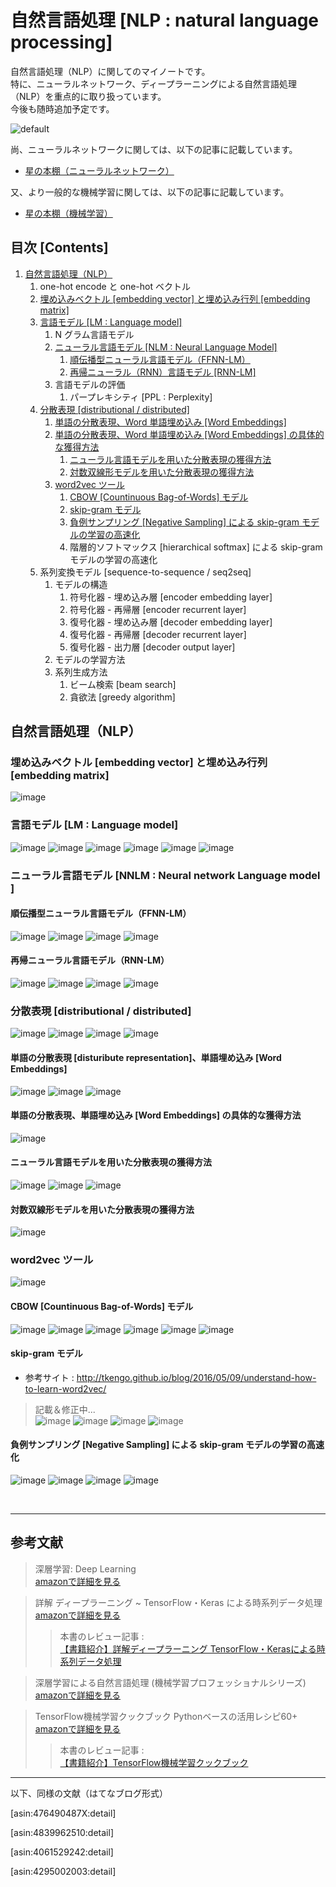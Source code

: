 # 自然言語処理 [NLP : natural language processing]

自然言語処理（NLP）に関してのマイノートです。<br>
特に、ニューラルネットワーク、ディープラーニングによる自然言語処理（NLP）を重点的に取り扱っています。<br>
今後も随時追加予定です。<br>

![default](https://user-images.githubusercontent.com/25688193/34451758-bdae080a-ed73-11e7-84f3-b649dcf534d9.jpg)

尚、ニューラルネットワークに関しては、以下の記事に記載しています。

- [星の本棚（ニューラルネットワーク）](http://yagami12.hatenablog.com/entry/2017/09/17/111935#ID_10-4-3)

又、より一般的な機械学習に関しては、以下の記事に記載しています。

- [星の本棚（機械学習）](http://yagami12.hatenablog.com/entry/2017/09/17/111400)

## 目次 [Contents]
1. [自然言語処理（NLP）](#ID_10)
    1. one-hot encode と one-hot ベクトル    
    1. [埋め込みベクトル [embedding vector] と埋め込み行列 [embedding matrix]](#ID_10-2)
    1. [言語モデル [LM : Language model]](#ID_10-3)
        1. N グラム言語モデル
        1. [ニューラル言語モデル [NLM : Neural Language Model]](#ID_10-3-2)
            1. [順伝播型ニューラル言語モデル（FFNN-LM）](#ID_10-3-2-1)
            1. [再帰ニューラル（RNN）言語モデル [RNN-LM]](#ID_10-3-2-2)
        1. 言語モデルの評価
            1. パープレキシティ [PPL : Perplexity]
    1. [分散表現 [distributional / distributed]](#ID_10-4)
        1. [単語の分散表現、Word 単語埋め込み [Word Embeddings]](#ID_10-4-1)
        1. [単語の分散表現、Word 単語埋め込み [Word Embeddings] の具体的な獲得方法](#ID_10-4-2)
            1. [ニューラル言語モデルを用いた分散表現の獲得方法](#ID_10-4-2-1)
            1. [対数双線形モデルを用いた分散表現の獲得方法](#ID_10-4-2-2)
        1. [word2vec ツール](#ID_10-4-3)
            1. [CBOW [Countinuous Bag-of-Words] モデル](#ID_10-4-3-1)
            1. [skip-gram モデル](#ID_10-4-3-2)
            1. [負例サンプリング [Negative Sampling] による skip-gram モデルの学習の高速化](#ID_10-4-3-3)
            1. 階層的ソフトマックス [hierarchical softmax] による skip-gram モデルの学習の高速化
    1. 系列変換モデル [sequence-to-sequence / seq2seq]
        1. モデルの構造
            1. 符号化器 - 埋め込み層 [encoder embedding layer]
            1. 符号化器 - 再帰層 [encoder recurrent layer]
            1. 復号化器 - 埋め込み層 [decoder embedding layer]
            1. 復号化器 - 再帰層 [decoder recurrent layer]
            1. 復号化器 - 出力層 [decoder output layer]
        1. モデルの学習方法
        1. 系列生成方法
            1. ビーム検索 [beam search]
            1. 貪欲法 [greedy algorithm]
            
<a id="ID_10"></a>

## 自然言語処理（NLP）

<a id="ID_10-1"></a>

<!--
### one-hot encode と one-hot ベクトル
> 記載中...
-->

<a id="ID_10-2"></a>

### 埋め込みベクトル [embedding vector] と埋め込み行列 [embedding matrix]
![image](https://user-images.githubusercontent.com/25688193/34094596-26e24d16-e411-11e7-95d3-1971133297c1.png)


<a id="ID_10-3"></a>

### 言語モデル [LM : Language model]
![image](https://user-images.githubusercontent.com/25688193/34341685-05559ffc-e9e0-11e7-8380-3a905352754c.png)
![image](https://user-images.githubusercontent.com/25688193/34341696-37917a36-e9e0-11e7-9281-efb5294dd58a.png)
![image](https://user-images.githubusercontent.com/25688193/34341814-cd99e62e-e9e2-11e7-8de5-a94fe5a6d2d2.png)
![image](https://user-images.githubusercontent.com/25688193/34342794-a5966640-e9fe-11e7-93dc-b9245c1a611e.png)
![image](https://user-images.githubusercontent.com/25688193/34342701-3cbea040-e9fb-11e7-9680-03e146549cc4.png)
![image](https://user-images.githubusercontent.com/25688193/34342734-b8146f80-e9fc-11e7-8fe4-ee99fd46cb87.png)


<a id="ID_10-3-1"></a>

<!--
### N グラム言語モデル
記載中...
-->

<a id="ID_10-3-2"></a>

### ニューラル言語モデル [NNLM : Neural network Language model ]

<a id="ID_10-3-2-1"></a>

#### 順伝播型ニューラル言語モデル（FFNN-LM）
![image](https://user-images.githubusercontent.com/25688193/34349562-19147962-ea55-11e7-9487-96780bed2a74.png)
![image](https://user-images.githubusercontent.com/25688193/34351744-e686df00-ea61-11e7-85dd-d32f73e1d589.png)
![image](https://user-images.githubusercontent.com/25688193/34355192-d80a567c-ea76-11e7-83c7-2b68388608dd.png)
![image](https://user-images.githubusercontent.com/25688193/34361963-788001ca-eab2-11e7-8985-1c24d2b1beb3.png)


<a id="ID_10-3-2-2"></a>

#### 再帰ニューラル言語モデル（RNN-LM）
![image](https://user-images.githubusercontent.com/25688193/34355245-34a868c4-ea77-11e7-95a4-4bf84dd09ae6.png)
![image](https://user-images.githubusercontent.com/25688193/34359181-1bb80866-ea99-11e7-9241-6e346425b392.png)
![image](https://user-images.githubusercontent.com/25688193/34355272-62e4239a-ea77-11e7-9ae0-62210d7509fc.png)
![image](https://user-images.githubusercontent.com/25688193/34362048-60889040-eab3-11e7-9996-f639a6bf5ead.png)


<a id="ID_10-4"></a>

### 分散表現 [distributional / distributed]
![image](https://user-images.githubusercontent.com/25688193/34366909-eee0f68e-eae5-11e7-8fe8-bd36d46f00f1.png)
![image](https://user-images.githubusercontent.com/25688193/34368672-000af334-eaf9-11e7-8425-c5acd7036701.png)
![image](https://user-images.githubusercontent.com/25688193/34368876-c70ae9c0-eafa-11e7-882d-bbf5b65b7352.png)
![image](https://user-images.githubusercontent.com/25688193/34369022-fa7eee86-eafb-11e7-94ae-8be2fe02f0b1.png)


<a id="ID_10-4-1"></a>

#### 単語の分散表現 [disturibute representation]、単語埋め込み [Word Embeddings]
![image](https://user-images.githubusercontent.com/25688193/34368756-ad274428-eaf9-11e7-8bc4-d68876b8027d.png)
![image](https://user-images.githubusercontent.com/25688193/34102231-ad432a1e-e42b-11e7-8aa2-12920b882ebd.png)
![image](https://user-images.githubusercontent.com/25688193/34108443-66e29466-e443-11e7-9145-bc1921e90498.png)

<a id="ID_10-4-2"></a>

#### 単語の分散表現、単語埋め込み [Word Embeddings] の具体的な獲得方法
![image](https://user-images.githubusercontent.com/25688193/34370735-ed89bd24-eb09-11e7-9732-bf39e23985c0.png)

<a id="ID_10-4-2-1"></a>

#### ニューラル言語モデルを用いた分散表現の獲得方法
![image](https://user-images.githubusercontent.com/25688193/34377024-6ab57900-eb32-11e7-993b-4b8a636a6c3c.png)
![image](https://user-images.githubusercontent.com/25688193/34377036-78a46562-eb32-11e7-8420-8c3e8967b3f8.png)
![image](https://user-images.githubusercontent.com/25688193/34377396-31308cfe-eb34-11e7-85b2-4d0cc615ce18.png)


<a id="ID_10-4-2-2"></a>

#### 対数双線形モデルを用いた分散表現の獲得方法
![image](https://user-images.githubusercontent.com/25688193/34452890-9b39ef32-ed8c-11e7-9700-1b596e13584f.png)



<a id="ID_10-4-3"></a>

### word2vec ツール
![image](https://user-images.githubusercontent.com/25688193/34453040-3ad4665c-ed8e-11e7-8a19-1deab212869e.png)

<a id="ID_10-4-3-1"></a>

#### CBOW [Countinuous Bag-of-Words] モデル
![image](https://user-images.githubusercontent.com/25688193/34443731-6cf88154-ed0c-11e7-9b94-75e065a4026d.png)
![image](https://user-images.githubusercontent.com/25688193/34443022-955317d4-ed09-11e7-8c2b-ceb4ebb0669e.png)
![image](https://user-images.githubusercontent.com/25688193/34441364-aaa8d606-ecfe-11e7-9909-34028aabc0ca.png)
![image](https://user-images.githubusercontent.com/25688193/34436963-c1059824-ecdd-11e7-8230-884cfb87113a.png)
![image](https://user-images.githubusercontent.com/25688193/34436979-cf35ab00-ecdd-11e7-9fc6-e1aab309fd57.png)
![image](https://user-images.githubusercontent.com/25688193/34441458-340083b8-ecff-11e7-8034-862f4cb58912.png)

<a id="ID_10-4-3-2"></a>

#### skip-gram モデル
- 参考サイト : http://tkengo.github.io/blog/2016/05/09/understand-how-to-learn-word2vec/

> 記載＆修正中...<br>
![image](https://user-images.githubusercontent.com/25688193/34443558-5b664f62-ed0b-11e7-85c5-95788e8cdd5f.png)
![image](https://user-images.githubusercontent.com/25688193/34444167-88e435c2-ed0f-11e7-82ee-ae6e6c7831f5.png)
![image](https://user-images.githubusercontent.com/25688193/34444399-4782fe36-ed11-11e7-918e-816c2f1ba9cd.png)
![image](https://user-images.githubusercontent.com/25688193/34444193-adb38092-ed0f-11e7-8ccd-c1fd1bbf41b4.png)


<a id="ID_10-4-3-3"></a>

#### 負例サンプリング [Negative Sampling] による skip-gram モデルの学習の高速化
![image](https://user-images.githubusercontent.com/25688193/34534531-d080fe9c-f101-11e7-88bd-ec0926b34f8f.png)
![image](https://user-images.githubusercontent.com/25688193/34535444-20aaeaa6-f105-11e7-92bc-ca7b1a9a1f72.png)
![image](https://user-images.githubusercontent.com/25688193/34535467-380fb4a6-f105-11e7-8bda-4bfc514729d7.png)
![image](https://user-images.githubusercontent.com/25688193/34535495-5f420af6-f105-11e7-8f94-7b3c5ebb7ad1.png)



<br>

---

<a name="参考文献"></a>

## 参考文献

> 深層学習: Deep Learning</br>
> [amazonで詳細を見る](https://www.amazon.co.jp/%E6%B7%B1%E5%B1%A4%E5%AD%A6%E7%BF%92-Deep-Learning-%E7%9B%A3%E4%BF%AE-%E4%BA%BA%E5%B7%A5%E7%9F%A5%E8%83%BD%E5%AD%A6%E4%BC%9A/dp/476490487X)

> 詳解 ディープラーニング ~ TensorFlow・Keras による時系列データ処理</br>
> [amazonで詳細を見る](https://www.amazon.co.jp/exec/obidos/ASIN/4839962510/hikarus0sem0y-22/)<br>
>> 本書のレビュー記事 :<br> 
>> [【書籍紹介】詳解ディープラーニング TensorFlow・Kerasによる時系列データ処理](http://s0sem0y.hatenablog.com/entry/2017/06/25/025725)

> 深層学習による自然言語処理 (機械学習プロフェッショナルシリーズ) <br>
> [amazonで詳細を見る](https://www.amazon.co.jp/%E6%B7%B1%E5%B1%A4%E5%AD%A6%E7%BF%92%E3%81%AB%E3%82%88%E3%82%8B%E8%87%AA%E7%84%B6%E8%A8%80%E8%AA%9E%E5%87%A6%E7%90%86-%E6%A9%9F%E6%A2%B0%E5%AD%A6%E7%BF%92%E3%83%97%E3%83%AD%E3%83%95%E3%82%A7%E3%83%83%E3%82%B7%E3%83%A7%E3%83%8A%E3%83%AB%E3%82%B7%E3%83%AA%E3%83%BC%E3%82%BA-%E5%9D%AA%E4%BA%95-%E7%A5%90%E5%A4%AA/dp/4061529242)

> TensorFlow機械学習クックブック Pythonベースの活用レシピ60+</br>
> [amazonで詳細を見る](https://www.amazon.co.jp/TensorFlow%E6%A9%9F%E6%A2%B0%E5%AD%A6%E7%BF%92%E3%82%AF%E3%83%83%E3%82%AF%E3%83%96%E3%83%83%E3%82%AF-Python%E3%83%99%E3%83%BC%E3%82%B9%E3%81%AE%E6%B4%BB%E7%94%A8%E3%83%AC%E3%82%B7%E3%83%9460-impress-top-gear/dp/4295002003?SubscriptionId=AKIAI4N75A3H7VG7SKUQ&amp;tag=cloudstudy09-22&amp;linkCode=xm2&amp;camp=2025&amp;creative=165953&amp;creativeASIN=4295002003)
>> 本書のレビュー記事 :<br> 
>> [【書籍紹介】TensorFlow機械学習クックブック](http://s0sem0y.hatenablog.com/entry/2017/09/08/005322)


---

以下、同様の文献（はてなブログ形式）

<!-- 深層学習: Deep Learning -->
[asin:476490487X:detail]

<!-- 詳解 ディープラーニング ~ TensorFlow・Keras による時系列データ処理 ~-->
[asin:4839962510:detail]

<!-- 深層学習による自然言語処理 (機械学習プロフェッショナルシリーズ) -->
[asin:4061529242:detail]

<!-- TensorFlow機械学習クックブック Pythonベースの活用レシピ60+ -->
[asin:4295002003:detail]
